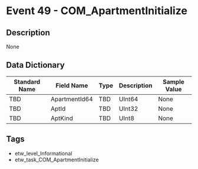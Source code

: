 # Event 49 - COM_ApartmentInitialize

## Description
None

## Data Dictionary
|Standard Name|Field Name|Type|Description|Sample Value|
|---|---|---|---|---|
|TBD|ApartmentId64|TBD|UInt64|None|None|
|TBD|AptId|TBD|UInt32|None|None|
|TBD|AptKind|TBD|UInt8|None|None|

## Tags
* etw_level_Informational
* etw_task_COM_ApartmentInitialize